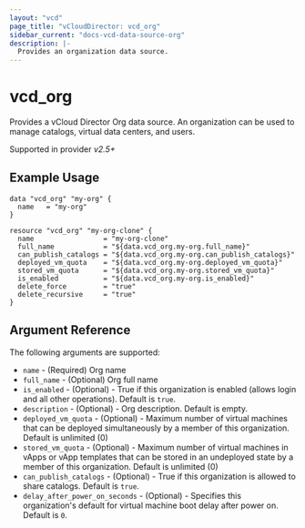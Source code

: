 ```yaml
---
layout: "vcd"
page_title: "vCloudDirector: vcd_org"
sidebar_current: "docs-vcd-data-source-org"
description: |-
  Provides an organization data source.
---
```


# vcd\_org

Provides a vCloud Director Org data source. An organization can be used to manage catalogs, virtual
data centers, and users.

Supported in provider *v2.5+*

## Example Usage

```hcl
data "vcd_org" "my-org" {
  name   = "my-org"
}

resource "vcd_org" "my-org-clone" {
  name                 = "my-org-clone"
  full_name            = "${data.vcd_org.my-org.full_name}"
  can_publish_catalogs = "${data.vcd_org.my-org.can_publish_catalogs}"
  deployed_vm_quota    = "${data.vcd_org.my-org.deployed_vm_quota}"
  stored_vm_quota      = "${data.vcd_org.my-org.stored_vm_quota}"
  is_enabled           = "${data.vcd_org.my-org.is_enabled}"
  delete_force         = "true"
  delete_recursive     = "true"
}

```

## Argument Reference

The following arguments are supported:

* `name` - (Required) Org name
* `full_name` - (Optional) Org full name
* `is_enabled` - (Optional) - True if this organization is enabled (allows login and all other operations). Default is `true`.
* `description` - (Optional) - Org description. Default is empty.
* `deployed_vm_quota` - (Optional) - Maximum number of virtual machines that can be deployed simultaneously by a member of this organization. Default is unlimited (0)
* `stored_vm_quota` - (Optional) - Maximum number of virtual machines in vApps or vApp templates that can be stored in an undeployed state by a member of this organization. Default is unlimited (0)
* `can_publish_catalogs` - (Optional) - True if this organization is allowed to share catalogs. Default is `true`.
* `delay_after_power_on_seconds` - (Optional) - Specifies this organization's default for virtual machine boot delay after power on. Default is `0`.
